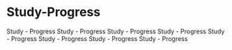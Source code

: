 # Study-Progress
Study - Progress
Study - Progress
Study - Progress
Study - Progress
Study - Progress
Study - Progress
Study - Progress
Study - Progress



